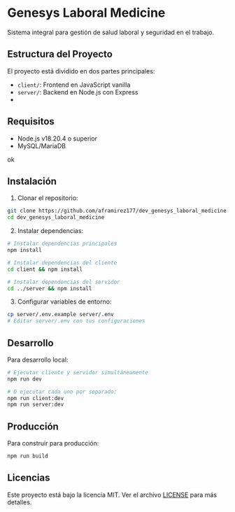 # Genesys Laboral Medicine

Sistema integral para gestión de salud laboral y seguridad en el trabajo.

## Estructura del Proyecto

El proyecto está dividido en dos partes principales:

- `client/`: Frontend en JavaScript vanilla
- `server/`: Backend en Node.js con Express
-
## Requisitos

- Node.js v18.20.4 o superior
- MySQL/MariaDB

ok

## Instalación

1. Clonar el repositorio:
```bash
git clone https://github.com/aframirez177/dev_genesys_laboral_medicine.git
cd dev_genesys_laboral_medicine
```

2. Instalar dependencias:
```bash
# Instalar dependencias principales
npm install

# Instalar dependencias del cliente
cd client && npm install

# Instalar dependencias del servidor
cd ../server && npm install
```

3. Configurar variables de entorno:
```bash
cp server/.env.example server/.env
# Editar server/.env con tus configuraciones
```

## Desarrollo

Para desarrollo local:
```bash
# Ejecutar cliente y servidor simultáneamente
npm run dev

# O ejecutar cada uno por separado:
npm run client:dev
npm run server:dev
```

## Producción

Para construir para producción:
```bash
npm run build
```

## Licencias

Este proyecto está bajo la licencia MIT. Ver el archivo [LICENSE](LICENSE) para más detalles.